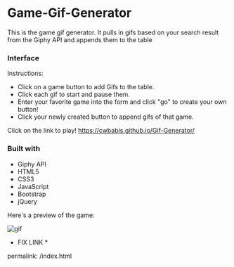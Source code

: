# Game-Gif-Generator
This is the game gif generator. It pulls in gifs based on your search result from the Giphy API and appends them to the table

### Interface

Instructions:
* Click on a game button to add Gifs to the table.
* Click each gif to start and pause them.
* Enter your favorite game into the form and click "go" to create your own button!
* Click your newly created button to append gifs of that game.

Click on the link to play!
https://cwbabis.github.io/Gif-Generator/


### Built with
* Giphy API
* HTML5
* CSS3
* JavaScript
* Bootstrap
* jQuery

Here's a preview of the game:

![](assets/images/gamepreview.gif "gif")
* FIX LINK *

permalink: /index.html
